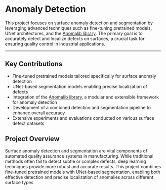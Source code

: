 # Anomaly Detection
This project focuses on surface anomaly detection and segmentation by leveraging advanced techniques such as fine-tuning pretrained models, UNet architectures, and the [Anomalib library](https://github.com/openvinotoolkit/anomalib). The primary goal is to accurately detect and localize defects on surfaces, a crucial task for ensuring quality control in industrial applications.

---

## Key Contributions

- Fine-tuned pretrained models tailored specifically for surface anomaly detection  
- UNet-based segmentation models enabling precise localization of defects  
- Integration of the [Anomalib library](https://github.com/openvinotoolkit/anomalib), a modular and extensible framework for anomaly detection  
- Development of a combined detection and segmentation pipeline to enhance overall accuracy  
- Extensive experiments and evaluations conducted on various surface defect datasets 

## Project Overview
Surface anomaly detection and segmentation are vital components of automated quality assurance systems in manufacturing. While traditional methods often fail to detect subtle or complex defects, deep learning techniques provide more robust and accurate results. This project combines fine-tuned pretrained models with UNet-based segmentation, enabling both effective detection and precise localization of anomalies across different surface types.

